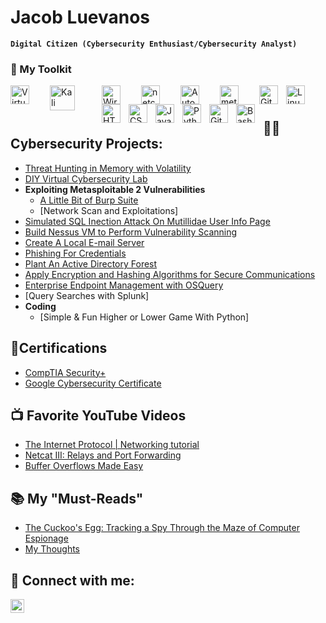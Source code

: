 # Jacob Luevanos

**`Digital Citizen (Cybersecurity Enthusiast/Cybersecurity Analyst)`**

### 🧰 My Toolkit

<img align="left" alt="VirtualBox" width="30px" style="padding-right:30px;" src="https://upload.wikimedia.org/wikipedia/commons/e/ea/Virtualbox_Faenza.svg"/>
<img align="left" alt="Kali Linux" width="40px" style="padding-right:40px;" src="https://upload.wikimedia.org/wikipedia/commons/2/2b/Kali-dragon-icon.svg"/>
<img align="left" alt="Wireshark" width="30px" style="padding-right:30px;" src="https://upload.wikimedia.org/wikipedia/commons/d/df/Wireshark_icon.svg"/>
<img align="left" alt="netcat" width="30px" style="padding-right:30px;" src="https://www.kali.org/tools/netcat/images/netcat-logo.svg"/>
<img align="left" alt="Autopsy" width="30px" style="padding-right:30px;" src="https://www.kali.org/tools/autopsy/images/autopsy-logo.svg"/>
<img align="left" alt="metasploit" width="30px" style="padding-right:30px;" src="https://www.kali.org/tools/metasploit-framework/images/metasploit-framework-logo.svg"/>
<img align="left" alt="Git" width="30px" style="padding-right:10px;" src="https://cdn.jsdelivr.net/gh/devicons/devicon/icons/git/git-original.svg" />
<img align="left" alt="Linux" width="30px" style="padding-right:10px;" src="https://cdn.jsdelivr.net/gh/devicons/devicon/icons/linux/linux-original.svg" />
<img align="left" alt="HTML" width="30px" style="padding-right:10px;" src="https://cdn.jsdelivr.net/gh/devicons/devicon/icons/html5/html5-plain.svg" />
<img align="left" alt="CSS" width="30px" style="padding-right:10px;" src="https://cdn.jsdelivr.net/gh/devicons/devicon/icons/css3/css3-plain.svg" />
<img align="left" alt="Java" width="30px" style="padding-right:10px;" src="https://cdn.jsdelivr.net/gh/devicons/devicon/icons/java/java-original.svg"/>
<img align="left" alt="Python" width="30px" style="padding-right:10px;" src="https://cdn.jsdelivr.net/gh/devicons/devicon/icons/python/python-plain.svg" />
<img align="left" alt="GitHub" width="30px" style="padding-right:10px;" src="https://cdn.jsdelivr.net/gh/devicons/devicon/icons/github/github-original.svg" />
<img align="left" alt="Bash" width="30px" style="padding-right:10px;" src="https://cdn.jsdelivr.net/gh/devicons/devicon/icons/bash/bash-original.svg" />
<br />

#

<h2>👨‍💻 Cybersecurity Projects:</h2>

-  [Threat Hunting in Memory with Volatility](https://github.com/JE99s/Threat-Hunting-in-Memory-with-Volatility)
-  [DIY Virtual Cybersecurity Lab](https://github.com/JE99s/DIY-Virtualized-Cyber-Lab)
- <b>Exploiting Metasploitable 2 Vulnerabilities</b>
  - [A Little Bit of Burp Suite](https://github.com/JE99s/A_lil_of_BurpSuite)
  - [Network Scan and Exploitations]
- [Simulated SQL Inection Attack On Mutillidae User Info Page](https://github.com/JE99s/Errorbased_SQL_InjectionAttack)
- [Build Nessus VM to Perform Vulnerability Scanning](https://medium.com/@jl620695lueva/install-and-configure-a-nessus-vulnerability-scanner-on-virtualbox-8614875013dc)
- [Create A Local E-mail Server](https://github.com/JE99s/Create_Your_Local_EmailServer)
- [Phishing For Credentials](https://github.com/JE99s/Credential_Harvesting)
- [Plant An Active Directory Forest](https://github.com/JE99s/Plant_An_AD_Forest)
- [Apply Encryption and Hashing Algorithms for Secure Communications](https://github.com/JE99s/Encryption_HashingLab)
- [Enterprise Endpoint Management with OSQuery](https://github.com/JE99s/Endpoint_Management_with_OSQuery) 
- [Query Searches with Splunk] 
- <b>Coding</b>
  - [Simple & Fun Higher or Lower Game With Python]


<h2>📃Certifications</h2>

- [CompTIA Security+](https://www.credly.com/badges/3a75743c-8a24-421c-b256-b9638499f637/)
- [Google Cybersecurity Certificate](https://www.credly.com/badges/02d646c4-6ca6-41ae-824e-6439d855554f/linked_in_profile)

<h2>📺 Favorite YouTube Videos</h2>

- [The Internet Protocol | Networking tutorial](https://youtu.be/aamG4-tH_m8)
- [Netcat III: Relays and Port Forwarding](https://youtu.be/FLoe9S4TASk)
- [Buffer Overflows Made Easy](https://youtube.com/playlist?list=PLLKT__MCUeix3O0DPbmuaRuR_4Hxo4m3G&si=U7zd-tbLRV-4OqU3)

<h2>📚 My "Must-Reads"</h2>

-  [The Cuckoo's Egg: Tracking a Spy Through the Maze of Computer Espionage](https://www.amazon.com/Cuckoos-Egg-Tracking-Computer-Espionage/dp/1416507787)
  -  [My Thoughts]()
<h2> 🤳 Connect with me:</h2>

[<img align="left" alt="JacobLuevanos | LinkedIn" width="22px" src="https://cdn.jsdelivr.net/npm/simple-icons@v3/icons/linkedin.svg" />][linkedin]


[linkedin]: https://www.linkedin.com/in/jacobluevanos
<!--
[<img align="left" alt="JacobLuevanos | Twitter" width="22px" src="https://cdn.jsdelivr.net/npm/simple-icons@v3/icons/twitter.svg" />][twitter]
[<img align="left" alt="JacobLuevanos | Instagram" width="22px" src="https://cdn.jsdelivr.net/npm/simple-icons@v3/icons/instagram.svg" />][instagram]

[twitter]: https://
[instagram]: https://
-->
<!--

- 🔭 I’m currently working on ...
- 🌱 I’m currently learning ...
- 👯 I’m looking to collaborate on ...
- 🤔 I’m looking for help with ...
- 💬 Ask me about ...
- 📫 How to reach me: ...
- 😄 Pronouns: ...
- ⚡ Fun fact: ...
-->
